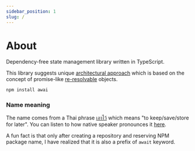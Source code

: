 ```yaml
---
sidebar_position: 1
slug: /
---
```


# About

Dependency-free state management library written in TypeScript.

This library suggests unique [architectural approach](/architecture) which is based on the concept of promise-like [re-resolvable](/re-resolvable) objects.

```bash title="Installation"
npm install awai
```

### Name meaning

The name comes from a Thai phrase [เอาไว้](https://www.thai2english.com/dictionary/1457374.html) which means "to keep/save/store for later". You can listen to how native speaker pronounces it [here](https://youtu.be/hBee0WPvKUg?si=FGu374Ih-m9Ffwur&t=17).

A fun fact is that only after creating a repository and reserving NPM package name, I have realized that it is also a prefix of `await` keyword.
